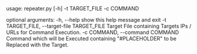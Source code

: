 usage: repeater.py [-h] -t TARGET_FILE -c COMMAND

optional arguments:
  -h, --help            show this help message and exit
  -t TARGET_FILE, --target-file TARGET_FILE
                        Target File containing Targets IPs / URLs for Command Execution.
  -c COMMAND, --command COMMAND
                        Command which will be Executed containing "#PLACEHOLDER" to be Replaced with the Target.
